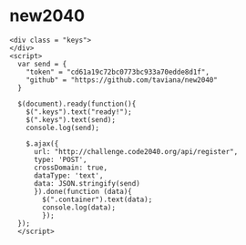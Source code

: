 # new2040
<!DOCTYPE html>
  <body>
  
    <div class = "keys">
    </div>
    <script>
      var send = {
        "token" = "cd61a19c72bc0773bc933a70edde8d1f",
        "github" = "https://github.com/taviana/new2040"
      }
      
      $(document).ready(function(){
        $(".keys").text("ready!");
        $(".keys").text(send);
        console.log(send);
        
        $.ajax({
          url: "http://challenge.code2040.org/api/register",
          type: 'POST',
          crossDomain: true,
          dataType: 'text',
          data: JSON.stringify(send)
          }).done(function (data){
            $(".container").text(data);
            console.log(data);
            });
      });
      </script>
  </body>
</html>

